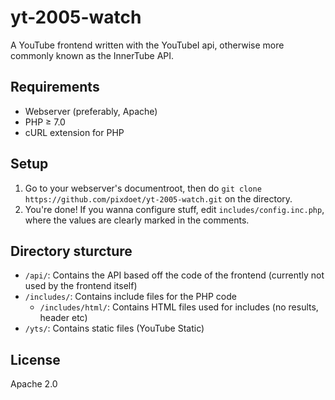 # yt-2005-watch  
A YouTube frontend written with the YouTubeI api, otherwise more commonly known as the InnerTube API.  

## Requirements
- Webserver (preferably, Apache)
- PHP ≥ 7.0
- cURL extension for PHP

## Setup  
1. Go to your webserver's documentroot, then do `git clone https://github.com/pixdoet/yt-2005-watch.git` on the directory.  
2. You're done! If you wanna configure stuff, edit `includes/config.inc.php`, where the values are clearly marked in the comments.  

## Directory sturcture
- `/api/`: Contains the API based off the code of the frontend (currently not used by the frontend itself) 
- `/includes/`: Contains include files for the PHP code
    - `/includes/html/`: Contains HTML files used for includes (no results, header etc)
- `/yts/`: Contains static files (YouTube Static)


## License  
Apache 2.0
